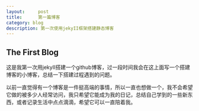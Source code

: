 ```yaml
---
layout:     post
title:      第一篇博客
category: blog
description: 第一次使用jekyII框架搭建静态博客
---
```


## The First Blog

这是我第一次用jekyII搭建一个github博客，过一段时间我会在这上面写一个搭建博客的小博客，总结一下搭建过程遇到的问题。

以前一直觉得有一个博客是一件挺高端的事情，所以一直也想做一个，我不会希望它做的被多少人经常访问，我只希望它能成为我的日记，总结自己学到的一些新东西，或者记录生活中点点滴滴，希望它可以一直陪着我。